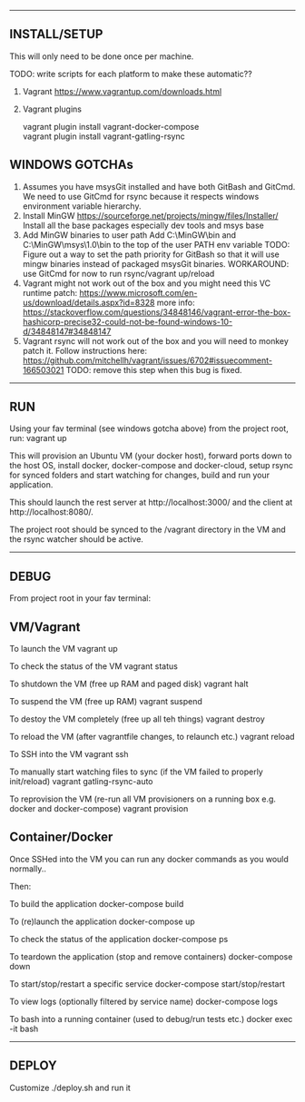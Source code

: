 -----------------------------------
INSTALL/SETUP
-----------------------------------

This will only need to be done once per machine.

TODO: write scripts for each platform to make these automatic??

1. Vagrant
    https://www.vagrantup.com/downloads.html

2. Vagrant plugins

   vagrant plugin install vagrant-docker-compose    
   vagrant plugin install vagrant-gatling-rsync



WINDOWS GOTCHAs
---------------

1. Assumes you have msysGit installed and have both GitBash and GitCmd. We need to use GitCmd for rsync because it respects windows environment 
    variable hierarchy.
2. Install MinGW
    https://sourceforge.net/projects/mingw/files/Installer/
    Install all the base packages especially dev tools and msys base
3. Add MinGW binaries to user path
    Add C:\MinGW\bin and C:\MinGW\msys\1.0\bin to the top of the user PATH env variable
    TODO: Figure out a way to set the path priority for GitBash so that it will use mingw binaries instead of packaged msysGit binaries. WORKAROUND: use GitCmd for now to run rsync/vagrant up/reload
4. Vagrant might not work out of the box and you might need this VC runtime patch:
    https://www.microsoft.com/en-us/download/details.aspx?id=8328
    more info: https://stackoverflow.com/questions/34848146/vagrant-error-the-box-hashicorp-precise32-could-not-be-found-windows-10-d/34848147#34848147
5. Vagrant rsync will not work out of the box and you will need to monkey patch it. 
    Follow instructions here:
    https://github.com/mitchellh/vagrant/issues/6702#issuecomment-166503021
    TODO: remove this step when this bug is fixed.


-----------------------------------
RUN
-----------------------------------

Using your fav terminal (see windows gotcha above) from the project root, run:
    vagrant up

This will provision an Ubuntu VM (your docker host), forward ports down to the host OS, install docker, docker-compose
and docker-cloud, setup rsync for synced folders and start watching for changes, build and run your application.

This should launch the rest server at http://localhost:3000/ and the client at http://localhost:8080/.

The project root should be synced to the /vagrant directory in the VM and the rsync watcher should be active.

-----------------------------------
DEBUG
-----------------------------------

From project root in your fav terminal:

VM/Vagrant
----------

To launch the VM 
    vagrant up

To check the status of the VM
    vagrant status

To shutdown the VM (free up RAM and paged disk)
    vagrant halt

To suspend the VM (free up RAM)
    vagrant suspend

To destoy the VM completely (free up all teh things)
    vagrant destroy

To reload the VM (after vagrantfile changes, to relaunch etc.)
    vagrant reload

To SSH into the VM
    vagrant ssh

To manually start watching files to sync (if the VM failed to properly init/reload)
    vagrant gatling-rsync-auto

To reprovision the VM (re-run all VM provisioners on a running box e.g. docker and docker-compose)
    vagrant provision

Container/Docker
----------------

Once SSHed into the VM you can run any docker commands as you would normally..

Then:

To build the application
    docker-compose build

To (re)launch the application
    docker-compose up

To check the status of the application
    docker-compose ps

To teardown the application (stop and remove containers)
    docker-compose down

To start/stop/restart a specific service
    docker-compose start/stop/restart <service-name>

To view logs (optionally filtered by service name)
    docker-compose logs <service-name>

To bash into a running container (used to debug/run tests etc.)
    docker exec -it <container-name> bash


-----------------------------------
DEPLOY
-----------------------------------

Customize ./deploy.sh and run it